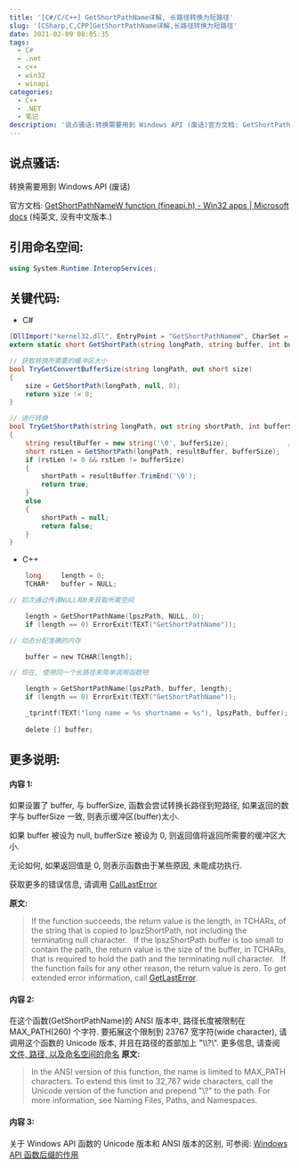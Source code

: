 ```yaml
---
title: '[C#/C/C++] GetShortPathName详解, 长路径转换为短路径'
slug: '[CSharp,C,CPP]GetShortPathName详解,长路径转换为短路径'
date: 2021-02-09 08:05:35
tags:
  - C#
  - .net
  - c++
  - win32
  - winapi
categories:
  - C++
  - .NET
  - 笔记
description: '说点骚话:转换需要用到 Windows API (废话)官方文档: GetShortPathNameW function (fineapi.h) - Win32 apps | Microsoft docs  (纯英文, 没有中文版本.)引用命名空间:using System.Runtime.InteropServices;关键代码:C#[DllImport("kernel32.dll", EntryPoint = "GetShortPathNameW", CharSet = CharSe'
---
```


## 说点骚话:

转换需要用到 Windows API (废话)


官方文档: [GetShortPathNameW function (fineapi.h) - Win32 apps | Microsoft docs](https://docs.microsoft.com/en-us/windows/win32/api/fileapi/nf-fileapi-getshortpathnamew)  (纯英文, 没有中文版本.)

## 引用命名空间: 

```csharp
using System.Runtime.InteropServices;
```

## 关键代码:

- C#

```csharp
[DllImport("kernel32.dll", EntryPoint = "GetShortPathNameW", CharSet = CharSet.Unicode)]
extern static short GetShortPath(string longPath, string buffer, int bufferSize);

// 获取转换所需要的缓冲区大小
bool TryGetConvertBufferSize(string longPath, out short size)
{
    size = GetShortPath(longPath, null, 0);
    return size != 0;
}

// 进行转换
bool TryGetShortPath(string longPath, out string shortPath, int bufferSize = 256)
{
    string resultBuffer = new string('\0', bufferSize);               // 256 大概合适, 根据需求调整吧
    short rstLen = GetShortPath(longPath, resultBuffer, bufferSize);
    if (rstLen != 0 && rstLen != bufferSize)
    {
        shortPath = resultBuffer.TrimEnd('\0');
        return true;
    }
    else
    {
        shortPath = null;
        return false;
    }
}
```

- C++

```c
    long     length = 0;
    TCHAR*   buffer = NULL;

// 初次通过传递NULL和0来获取所需空间

    length = GetShortPathName(lpszPath, NULL, 0);
    if (length == 0) ErrorExit(TEXT("GetShortPathName"));

// 动态分配准确的内存

    buffer = new TCHAR[length];

// 现在, 使用同一个长路径来简单调用函数吧

    length = GetShortPathName(lpszPath, buffer, length);
    if (length == 0) ErrorExit(TEXT("GetShortPathName"));

    _tprintf(TEXT("long name = %s shortname = %s"), lpszPath, buffer);
    
    delete [] buffer;
```

## 更多说明:

#### 内容 1:

如果设置了 buffer, 与 bufferSize, 函数会尝试转换长路径到短路径, 如果返回的数字与 bufferSize 一致, 则表示缓冲区(buffer)太小.


如果 buffer 被设为 null, bufferSize 被设为 0, 则返回值将返回所需要的缓冲区大小.


无论如何, 如果返回值是 0, 则表示函数由于某些原因, 未能成功执行.


获取更多的错误信息, 请调用 [CallLastError](https://docs.microsoft.com/en-us/windows/desktop/api/errhandlingapi/nf-errhandlingapi-getlasterror)


**原文:**

> If the function succeeds, the return value is the length, in TCHARs, of the string that is copied to lpszShortPath, not including the terminating null character.
> &nbsp;
>If the lpszShortPath buffer is too small to contain the path, the return value is the size of the buffer, in TCHARs, that is required to hold the path and the terminating null character.
>&nbsp;
>If the function fails for any other reason, the return value is zero. To get extended error information, call [GetLastError](https://docs.microsoft.com/en-us/windows/desktop/api/errhandlingapi/nf-errhandlingapi-getlasterror).


#### 内容 2:


在这个函数(GetShortPathName)的 ANSI 版本中, 路径长度被限制在 MAX_PATH(260) 个字符. 要拓展这个限制到 23767 宽字符(wide character), 请调用这个函数的 Unicode 版本, 并且在路径的首部加上 "\\\\?\\". 更多信息, 请查阅 [文件, 路径, 以及命名空间的命名](https://docs.microsoft.com/en-us/windows/desktop/FileIO/naming-a-file)
**原文:**

> In the ANSI version of this function, the name is limited to MAX_PATH characters. To extend this limit to 32,767 wide characters, call the Unicode version of the function and prepend "\\?\" to the path. For more information, see Naming Files, Paths, and Namespaces.


#### 内容 3:

关于 Windows API 函数的 Unicode 版本和 ANSI 版本的区别, 可参阅: [Windows API 函数后缀的作用](https://blog.csdn.net/m0_46555380/article/details/109834245)
